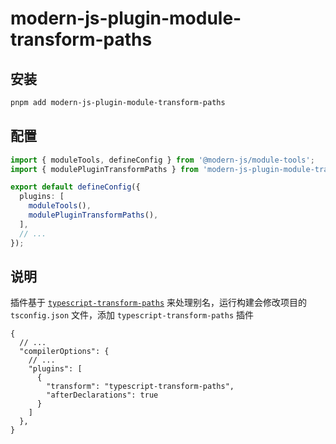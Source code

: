 # modern-js-plugin-module-transform-paths

## 安装

```bash
pnpm add modern-js-plugin-module-transform-paths
```

## 配置

```ts
import { moduleTools, defineConfig } from '@modern-js/module-tools';
import { modulePluginTransformPaths } from 'modern-js-plugin-module-transform-paths';

export default defineConfig({
  plugins: [
    moduleTools(),
    modulePluginTransformPaths(),
  ],
  // ...
});
```

## 说明

插件基于 [`typescript-transform-paths`](https://www.npmjs.com/package/typescript-transform-paths) 来处理别名，运行构建会修改项目的 `tsconfig.json` 文件，添加 `typescript-transform-paths` 插件

```jsonc
{
  // ...
  "compilerOptions": {
    // ...
    "plugins": [
      {
        "transform": "typescript-transform-paths",
        "afterDeclarations": true
      }
    ]
  },
}
```
